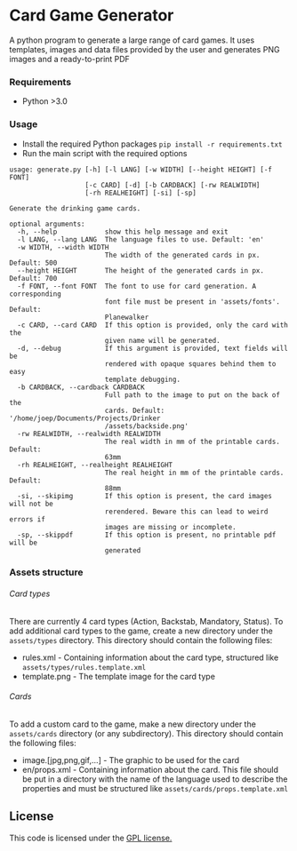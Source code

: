 # Card Game Generator

A python program to generate a large range of card games. It uses templates, images and data files
provided by the user and generates PNG images and a ready-to-print PDF


### Requirements
* Python >3.0

### Usage

* Install the required Python packages  `pip install -r requirements.txt`
* Run the main script with the required options
```
usage: generate.py [-h] [-l LANG] [-w WIDTH] [--height HEIGHT] [-f FONT]
                   [-c CARD] [-d] [-b CARDBACK] [-rw REALWIDTH]
                   [-rh REALHEIGHT] [-si] [-sp]

Generate the drinking game cards.

optional arguments:
  -h, --help            show this help message and exit
  -l LANG, --lang LANG  The language files to use. Default: 'en'
  -w WIDTH, --width WIDTH
                        The width of the generated cards in px. Default: 500
  --height HEIGHT       The height of the generated cards in px. Default: 700
  -f FONT, --font FONT  The font to use for card generation. A corresponding
                        font file must be present in 'assets/fonts'. Default:
                        Planewalker
  -c CARD, --card CARD  If this option is provided, only the card with the
                        given name will be generated.
  -d, --debug           If this argument is provided, text fields will be
                        rendered with opaque squares behind them to easy
                        template debugging.
  -b CARDBACK, --cardback CARDBACK
                        Full path to the image to put on the back of the
                        cards. Default: '/home/joep/Documents/Projects/Drinker
                        /assets/backside.png'
  -rw REALWIDTH, --realwidth REALWIDTH
                        The real width in mm of the printable cards. Default:
                        63mm
  -rh REALHEIGHT, --realheight REALHEIGHT
                        The real height in mm of the printable cards. Default:
                        88mm
  -si, --skipimg        If this option is present, the card images will not be
                        rerendered. Beware this can lead to weird errors if
                        images are missing or incomplete.
  -sp, --skippdf        If this option is present, no printable pdf will be
                        generated
```

### Assets structure

###### Card types

There are currently 4 card types (Action, Backstab, Mandatory, Status). To add additional card types to the
game, create a new directory under the `assets/types` directory. This directory should contain the following
files:
* rules.xml - Containing information about the card type, structured like `assets/types/rules.template.xml`
* template.png - The template image for the card type

###### Cards

To add a custom card to the game, make a new directory under the `assets/cards` directory (or any subdirectory).
This directory should contain the following files:
* image.[jpg,png,gif,...] - The graphic to be used for the card
* en/props.xml - Containing information about the card. This file should be put in a directory with the name of
the language used to describe the properties and must be structured like `assets/cards/props.template.xml`

## License
This code is licensed under the [GPL license.](https://raw.githubusercontent.com/Gargamel1989/Drinker/master/LICENSE)

